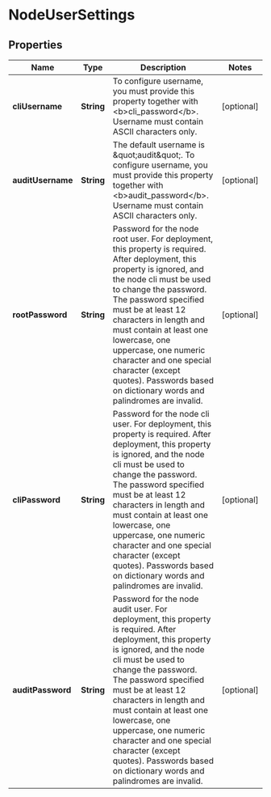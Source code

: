 # NodeUserSettings

## Properties
Name | Type | Description | Notes
------------ | ------------- | ------------- | -------------
**cliUsername** | **String** | To configure username, you must provide this property together with &lt;b&gt;cli_password&lt;/b&gt;. Username must contain ASCII characters only.  |  [optional]
**auditUsername** | **String** | The default username is \&quot;audit\&quot;. To configure username, you must provide this property together with &lt;b&gt;audit_password&lt;/b&gt;. Username must contain ASCII characters only.  |  [optional]
**rootPassword** | **String** | Password for the node root user. For deployment, this property is required. After deployment, this property is ignored, and the node cli must be used to change the password. The password specified must be at least 12 characters in length and must contain at least one lowercase, one uppercase, one numeric character and  one special character (except quotes). Passwords based on dictionary words and palindromes are invalid.  |  [optional]
**cliPassword** | **String** | Password for the node cli user. For deployment, this property is required. After deployment, this property is ignored, and the node cli must be used to change the password. The password specified must be at least 12 characters in length and must contain at least one lowercase, one uppercase, one numeric character and one special character (except quotes). Passwords based on dictionary words and palindromes are invalid.  |  [optional]
**auditPassword** | **String** | Password for the node audit user. For deployment, this property is required. After deployment, this property is ignored, and the node cli must be used to change the password. The password specified must be at least 12 characters in length and must contain at least one lowercase, one uppercase, one numeric character and one special character (except quotes). Passwords based on dictionary words and palindromes are invalid.  |  [optional]
